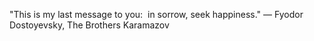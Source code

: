 ---
---
"This is my last message to you: 
in sorrow, seek happiness."
— Fyodor Dostoyevsky, The Brothers Karamazov

